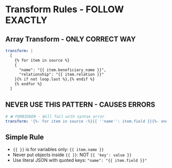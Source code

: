 # Transform Rules - FOLLOW EXACTLY

## Array Transform - ONLY CORRECT WAY
```yaml
transform: |
  [
    {% for item in source %}
    {
      "name": "{{ item.beneficiary_name }}",
      "relationship": "{{ item.relation }}"
    }{% if not loop.last %},{% endif %}
    {% endfor %}
  ]
```

## NEVER USE THIS PATTERN - CAUSES ERRORS
```yaml
# ❌ FORBIDDEN - Will fail with syntax error
transform: '{%- for item in source -%}{{ ''name'': item.field }}{%- endfor -%}'
```

## Simple Rule
- `{{ }}` is for variables only: `{{ item.name }}`
- Never put objects inside `{{ }}`: NOT `{{ 'key': value }}`
- Use literal JSON with quoted keys: `"name": "{{ item.field }}"`